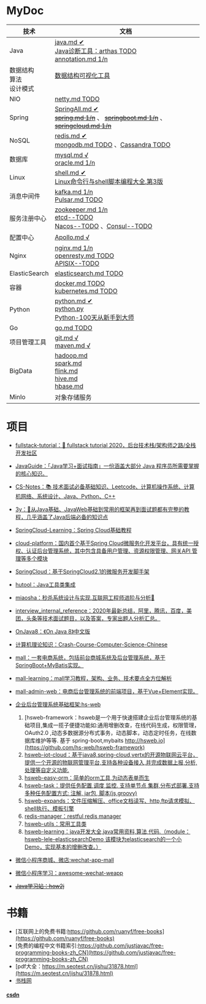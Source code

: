 # MyDoc
|技术|文档|
|---|---|
|Java|[java.md ✔](java/java.md) <br/> [Java诊断工具：arthas  TODO](arthas/arthas.md) <br/> [annotation.md 1/n](java/annotation.md)|
|数据结构<br/>算法<br/>设计模式|[数据结构可视化工具](https://www.cs.usfca.edu/~galles/visualization/Algorithms.html) <br/> <br/>|
|NIO|[netty.md TODO](java/netty.md)|
|Spring|[SpringAll.md ✔](spring/SpringAll.md) <br/> [~~spring.md 1/n~~](spring/spring.md) 、 [~~springboot.md 1/n~~](spring/springboot.md) 、 [~~springcloud.md 1/n~~](spring/springcloud.md)|
|NoSQL|[redis.md ✔](redis_mongodb/redis.md) <br/> [mongodb.md TODO](redis_mongodb/mongodb.md) 、[Cassandra TODO]()|
|数据库|[mysql.md √](database/mysql.md) <br/> [oracle.md 1/n](database/oracle.md)|
|Linux|[shell.md ✔](shell/shell.md) <br/> [Linux命令行与shell脚本编程大全.第3版](resources/static/doc/Linux命令行与shell脚本编程大全.第3版.pdf)|
|消息中间件|[kafka.md 1/n](kafka_zookeeper_Pulsar/kafka.md) <br/> [Pulsar.md TODO](kafka_zookeeper_Pulsar/Pulsar.md)|
|服务注册中心|[zookeeper.md 1/n](kafka_zookeeper_Pulsar/zookeeper.md) <br/> [etcd--TODO]() <br/> [Nacos--TODO]() 、[Consul--TODO]()|
|配置中心|[Apollo.md √](apollo/Apollo.md)|
|Nginx|[nginx.md 1/n](nginx/nginx.md) <br/> [openresty.md TODO](nginx/openresty.md) <br/> [APISIX--TODO]()|
|ElasticSearch|[elasticsearch.md TODO](elasticsearch/elasticsearch.md)|
|容器|[docker.md TODO](docker_kubernetes/docker.md) <br/> [kubernetes.md TODO](docker_kubernetes/kubernetes.md)|
|Python|[python.md ✔](python/python.md) <br/> [python.py](python/python.py) <br/> [Python-100天从新手到大师](https://github.com/jackfrued/Python-100-Days)|
|Go|[go.md TODO](go/go.md)|
|项目管理工具|[git.md √](git_maven/git.md) <br/> [maven.md √](git_maven/maven.md)|
|BigData|[hadoop.md](bigdata/hadoop.md) <br/> [spark.md](bigdata/spark.md) <br/> [flink.md](bigdata/flink.md) <br/> [hive.md](bigdata/hive.md) <br/> [hbase.md](bigdata/hbase.md)|
|MinIo|对象存储服务|


# 项目
- [fullstack-tutorial：🚀 fullstack tutorial 2020，后台技术栈/架构师之路/全栈开发社区](https://github.com/Panl99/fullstack-tutorial)
- [JavaGuide：「Java学习+面试指南」一份涵盖大部分 Java 程序员所需要掌握的核心知识。](https://github.com/Panl99/JavaGuide)
- [CS-Notes：📚 技术面试必备基础知识、Leetcode、计算机操作系统、计算机网络、系统设计、Java、Python、C++](https://github.com/Panl99/CS-Notes)
- [3y：📓从Java基础、JavaWeb基础到常用的框架再到面试题都有完整的教程，几乎涵盖了Java后端必备的知识点](https://github.com/Panl99/3y)
- [SpringCloud-Learning：Spring Cloud基础教程](https://github.com/Panl99/SpringCloud-Learning)
- [cloud-platform：国内首个基于Spring Cloud微服务化开发平台，具有统一授权、认证后台管理系统，其中包含具备用户管理、资源权限管理、网关API 管理等多个模块](https://gitee.com/geek_qi/cloud-platform)
- [SpringCloud：基于SpringCloud2.1的微服务开发脚手架](https://github.com/Panl99/SpringCloud)
- [hutool：Java工具类集成](https://github.com/Panl99/hutool)
- [miaosha：秒杀系统设计与实现.互联网工程师进阶与分析🙋](https://github.com/Panl99/miaosha)
- [interview_internal_reference：2020年最新总结，阿里，腾讯，百度，美团，头条等技术面试题目，以及答案，专家出题人分析汇总。](https://github.com/Panl99/interview_internal_reference)
- [OnJava8：《On Java 8》中文版](https://github.com/Panl99/OnJava8)
- [计算机理论知识：Crash-Course-Computer-Science-Chinese](https://github.com/Panl99/Crash-Course-Computer-Science-Chinese)

- [mall：一套电商系统，包括前台商城系统及后台管理系统，基于SpringBoot+MyBatis实现。](https://github.com/macrozheng/mall)
- [mall-learning：mall学习教程，架构、业务、技术要点全方位解析](https://github.com/Panl99/mall-learning)
- [mall-admin-web：电商后台管理系统的前端项目，基于Vue+Element实现。](https://github.com/Panl99/mall-admin-web)
- [企业后台管理系统基础框架:hs-web](https://github.com/hs-web) 
	1. [hsweb-framework：hsweb是一个用于快速搭建企业后台管理系统的基础项目,集成一揽子便捷功能如:通用增删改查，在线代码生成，权限管理，OAuth2.0 ,动态多数据源分布式事务，动态脚本，动态定时任务，在线数据库维护等等. 基于 spring-boot,mybaits http://hsweb.io](https://github.com/hs-web/hsweb-framework)
	2. [hsweb-iot-cloud：基于java8,spring-cloud,vertx的开源物联网云平台，提供一个开源的物联网管理平台,支持各种设备接入,并完成数据上报,分析,处理等自定义功能.](https://github.com/hs-web/hsweb-iot-cloud)
	3. [hsweb-easy-orm：简单的orm工具,为动态表单而生](https://github.com/hs-web/hsweb-easy-orm)
	4. [hsweb-task：提供任务配置,调度,监控. 支持单节点,集群,分布式部署.支持多种任务配置方式: 注解, jar包, 脚本(js,groovy)](https://github.com/hs-web/hsweb-task)
	5. [hsweb-expands：文件压缩解压、office文档读写、http,ftp请求模拟、shell执行、模板引擎](https://github.com/hs-web/hsweb-expands)
	6. [redis-manager：restful redis manager](https://github.com/hs-web/redis-manager)
	7. [hsweb-utils：常用工具类](https://github.com/hs-web/hsweb-utils)
	8. [hsweb-learning：java开发大全,java常用资料,算法,代码.（module：hsweb-lele-elasticsearchDemo 该模块为elasticsearch的一个小Demo，实现基本的增删改查。）](https://github.com/hs-web/hsweb-learning)
- [微信小程序商城、微店:wechat-app-mall](https://github.com/EastWorld/wechat-app-mall)
- [微信小程序学习：awesome-wechat-weapp](https://github.com/Panl99/awesome-wechat-weapp)
- [~~Java学习站：how2j~~](https://how2j.cn/)  

# 书籍
- [互联网上的免费书籍:https://github.com/ruanyf/free-books](https://github.com/ruanyf/free-books)
- [免费的编程中文书籍索引:https://github.com/justjavac/free-programming-books-zh_CN](https://github.com/justjavac/free-programming-books-zh_CN)
- [pdf大全：https://m.seotest.cn/jishu/31878.html](https://m.seotest.cn/jishu/31878.html)
- [书栈网](https://www.bookstack.cn)

#### [csdn](https://mp.csdn.net/postlist)